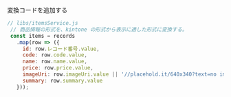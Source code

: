 変換コードを追加する

```javascript
// libs/itemsService.js
 // 商品情報の形式を、kintone の形式から表示に適した形式に変換する。
 const items = records
   .map(row => ({
     id: row.レコード番号.value,
     code: row.code.value,
     name: row.name.value,
     price: row.price.value,
     imageUri: row.imageUri.value || '//placehold.it/640x340?text=no image',
     summary: row.summary.value
   }));
```
<!-- .element: class="text-small" -->
